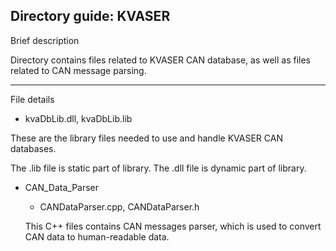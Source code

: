 Directory guide: KVASER
--------------------------
Brief description

Directory contains files related to
KVASER CAN database, as well as 
files related to CAN message parsing.

--------------------------
File details

- kvaDbLib.dll, kvaDbLib.lib

These are the library files needed
to use and handle KVASER CAN databases.

The .lib file is static part of library.
The .dll file is dynamic part of library.

- CAN_Data_Parser
  - CANDataParser.cpp, CANDataParser.h

  This C++ files contains CAN messages parser, which is used to
  convert CAN data to human-readable
  data.



